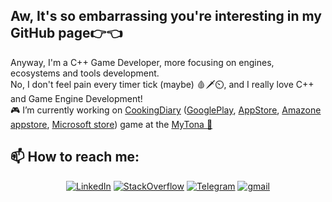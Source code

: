 <h2>Aw, It's so embarrassing you're interesting in my GitHub page👉👈</h2>

Anyway, I'm a C++ Game Developer, more focusing on engines, ecosystems and tools development.<br>
No, I don't feel pain every timer tick (maybe) 🩸🗡️⏲️, and I really love C++ and Game Engine Development!<br>
🎮 I’m currently working on [CookingDiary][cd_main] ([GooglePlay][cd_gp], [AppStore][cd_as], [Amazone appstore][cd_amaz], [Microsoft store][cd_ms]) game at the [MyTona 🏢][mylove]<br>

<h2>📫 How to reach me:</h2>

<p align="center">
 <a href="https://www.linkedin.com/in/golxzn/"><img src="https://img.icons8.com/color/48/000000/linkedin-circled--v1.png" alt="LinkedIn" /></a>
 <a href="https://stackoverflow.com/users/13163077/ruslan-golovinsky"><img src="https://img.icons8.com/external-tal-revivo-shadow-tal-revivo/48/000000/external-stack-overflow-is-a-question-and-answer-site-for-professional-logo-shadow-tal-revivo.png" alt="StackOverflow" /></a>
 <a href="https://t.me/golxzn/"><img src="https://img.icons8.com/color/48/000000/telegram-app--v4.png" alt="Telegram" /></a>
 <a href = "mailto: golxzn@gmail.com"><img src="https://img.icons8.com/fluency/48/000000/google-logo.png" alt="gmail" /></a>
</p>

[mylove]: https://mytona.ru/

[cd_main]: https://cookingdiary.game/
[cd_gp]: https://cooking-diary.onelink.me/PKnG/895ec827
[cd_as]: https://cooking-diary.onelink.me/PKnG/beba8f6
[cd_amaz]: https://cd-amazon.onelink.me/4b1A/e3011683
[cd_ms]: https://cooking-diary.onelink.me/PKnG/3666ec36

